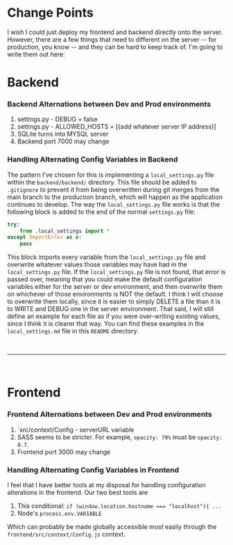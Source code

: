 # Change Points
I wish I could just deploy my frontend and backend directly onto the server. However, there are a few things that need to different on the server -- for production, you know -- and they can be hard to keep track of. I'm going to write them out here:

# Backend

### Backend Alternations between Dev and Prod environments
1. settings.py - DEBUG = false
2. settings.py - ALLOWED_HOSTS = [{add whatever server IP address}]
3. SQLite turns into MYSQL server
4. Backend port 7000 may change

### Handling Alternating Config Variables in Backend
The pattern I've chosen for this is implementing a `local_settings.py` file within the `backend/backend/` directory. This file should be added to `.gitignore` to prevent it from being overwritten during git merges from the main branch to the production branch, which will happen as the application continues to develop. The way the `local_settings.py` file works is that the following block is added to the end of the normal `settings.py` file:

```python
try:
    from .local_settings import *
except ImportError as e:
    pass
```

This block imports every variable from the `local_settings.py` file and overwrite whatever values those variables may have had in the `local_settings.py` file. If the `local_settings.py` file is not found, that error is passed over, meaning that you could make the default configuration variables either for the server or dev environment, and then overwrite them on whichever of those environments is NOT the default. I think I will choose to overwrite them locally, since it is easier to simply DELETE a file than it is to WRITE and DEBUG one in the server environment. That said, I will still define an example for each file as if you were over-writing existing values, since I think it is clearer that way. You can find these examples in the `local_settings.md` file in this `README` directory.

<br>

----

<br>

# Frontend

### Frontend Alternations between Dev and Prod environments
1. `src/context/Config - serverURL variable
2. SASS seems to be stricter. For example, `opacity: 70%` must be `opacity: 0.7`.
3. Frontend port 3000 may change

### Handling Alternating Config Variables in Frontend
I feel that I have better tools at my disposal for handling configuration alterations in the frontend. Our two best tools are

1) This conditional: `if (window.location.hostname === "localhost"){ ...`
2) Node's `process.env.VARIABLE`

Which can probably be made globally accessible most easily through the `frontend/src/context/Config.js` context.